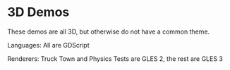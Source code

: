 # 3D Demos

These demos are all 3D, but otherwise do not have a common theme.

Languages: All are GDScript

Renderers: Truck Town and Physics Tests are GLES 2, the rest are GLES 3

